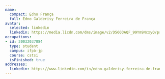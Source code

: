 ```yaml
---
name:
  compact: Edno França
  full: Edno Galderisy Ferreira de França
avatar:
  selected: linkedin
  linkedin: https://media.licdn.com/dms/image/v2/D5603AQF_99Ym9NcxyQ/profile-displayphoto-shrink_400_400/profile-displayphoto-shrink_400_400/0/1679597220528?e=1732752000&v=beta&t=Jj2gQq3jZk-SQIQ_OIeeDynj9W9cHILAUAqB4PMI9xY
occupations:
- id: 20032037084
  type: student
  campus: ifpb-jp
  course: cstsi
  isFinished: true
addresses:
  linkedin: https://www.linkedin.com/in/edno-galderisy-ferreira-de-fran%C3%A7a-05183026b/
---
```

